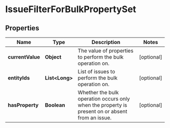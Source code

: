 # IssueFilterForBulkPropertySet

## Properties
Name | Type | Description | Notes
------------ | ------------- | ------------- | -------------
**currentValue** | **Object** | The value of properties to perform the bulk operation on. |  [optional]
**entityIds** | **List&lt;Long&gt;** | List of issues to perform the bulk operation on. |  [optional]
**hasProperty** | **Boolean** | Whether the bulk operation occurs only when the property is present on or absent from an issue. |  [optional]
